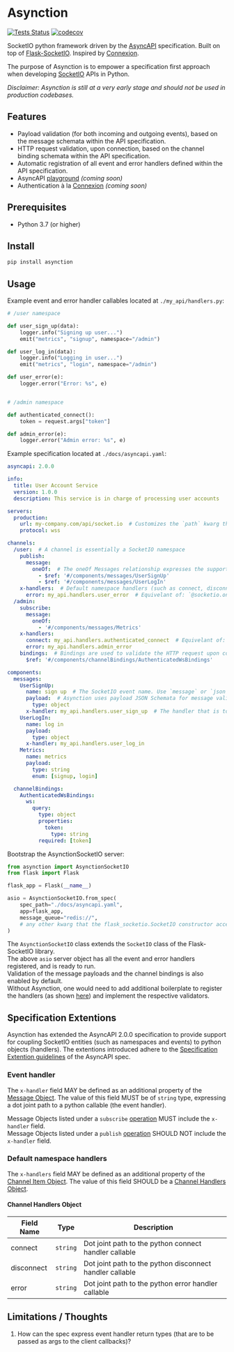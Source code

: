 # Asynction

[![Tests Status](https://github.com/dedoussis/asynction/workflows/tests/badge.svg)](https://github.com/dedoussis/asynction/actions?query=workflow%3Atests) [![codecov](https://codecov.io/gh/dedoussis/asynction/branch/main/graph/badge.svg?token=3720QP2994)](https://codecov.io/gh/dedoussis/asynction)

SocketIO python framework driven by the [AsyncAPI](https://www.asyncapi.com/) specification. Built on top of [Flask-SocketIO](https://github.com/miguelgrinberg/Flask-SocketIO). Inspired by [Connexion](https://github.com/zalando/connexion).

The purpose of Asynction is to empower a specification first approach when developing [SocketIO](https://socket.io/) APIs in Python.

*Disclaimer: Asynction is still at a very early stage and should not be used in production codebases.*

## Features

* Payload validation (for both incoming and outgoing events), based on the message schemata within the API specification.
* HTTP request validation, upon connection, based on the channel binding schemata within the API specification.
* Automatic registration of all event and error handlers defined within the API specification.
* AsyncAPI [playground](https://playground.asyncapi.io/?load=https://raw.githubusercontent.com/asyncapi/asyncapi/master/examples/2.0.0/simple.yml) *(coming soon)*
* Authentication à la [Connexion](https://connexion.readthedocs.io/en/latest/security.html) *(coming soon)*

## Prerequisites

* Python 3.7 (or higher)

## Install

```bash
pip install asynction
```

## Usage

Example event and error handler callables located at `./my_api/handlers.py`:

```python
# /user namespace

def user_sign_up(data):
    logger.info("Signing up user...")
    emit("metrics", "signup", namespace="/admin")

def user_log_in(data):
    logger.info("Logging in user...")
    emit("metrics", "login", namespace="/admin")

def user_error(e):
    logger.error("Error: %s", e)


# /admin namespace

def authenticated_connect():
    token = request.args["token"]

def admin_error(e):
    logger.error("Admin error: %s", e)
```

Example specification located at `./docs/asyncapi.yaml`:

```yaml
asyncapi: 2.0.0

info:
  title: User Account Service
  version: 1.0.0
  description: This service is in charge of processing user accounts

servers:
  production:
    url: my-company.com/api/socket.io  # Customizes the `path` kwarg that is fed into the `SocketIO` constructor
    protocol: wss

channels:
  /user:  # A channel is essentially a SocketIO namespace
    publish:
      message:
        oneOf:  # The oneOf Messages relationship expresses the supported events that a client may emit under the `/user` namespace
          - $ref: '#/components/messages/UserSignUp'
          - $ref: '#/components/messages/UserLogIn'
    x-handlers:  # Default namespace handlers (such as connect, disconnect and error)
      error: my_api.handlers.user_error  # Equivelant of: `@socketio.on_error("/user")
  /admin:
    subscribe:
      message:
        oneOf:
          - '#/components/messages/Metrics'
    x-handlers:
      connect: my_api.handlers.authenticated_connect  # Equivelant of: `@socketio.on("connect", namespace="/admin")
      error: my_api.handlers.admin_error
    bindings:  # Bindings are used to validate the HTTP request upon connection
      $ref: '#/components/channelBindings/AuthenticatedWsBindings'

components:
  messages:
    UserSignUp:
      name: sign up  # The SocketIO event name. Use `message` or `json` for unnamed events.
      payload:  # Asynction uses payload JSON Schemata for message validation
        type: object
      x-handler: my_api.handlers.user_sign_up  # The handler that is to be registered. Equivelant of: `@socketio.on("sign up", namespace="/user")
    UserLogIn:
      name: log in
      payload:
        type: object
      x-handler: my_api.handlers.user_log_in
    Metrics:
      name: metrics
      payload:
        type: string
        enum: [signup, login]

  channelBindings:
    AuthenticatedWsBindings:
      ws:  
        query:
          type: object
          properties:
            token:
              type: string
          required: [token]
```

Bootstrap the AsynctionSocketIO server:

```python
from asynction import AsynctionSocketIO
from flask import Flask

flask_app = Flask(__name__)

asio = AsynctionSocketIO.from_spec(
    spec_path="./docs/asyncapi.yaml",
    app=flask_app,
    message_queue="redis://",
    # any other kwarg that the flask_socketio.SocketIO constructor accepts
)
```

The `AsynctionSocketIO` class extends the `SocketIO` class of the Flask-SocketIO library.  
The above `asio` server object has all the event and error handlers registered, and is ready to run.  
Validation of the message payloads and the channel bindings is also enabled by default.  
Without Asynction, one would need to add additional boilerplate to register the handlers (as shown [here](https://flask-socketio.readthedocs.io/en/latest/#error-handling)) and implement the respective validators.

## Specification Extentions

Asynction has extended the AsyncAPI 2.0.0 specification to provide support for coupling SocketIO entities (such as namespaces and events) to python objects (handlers). The extentions introduced adhere to the [Specification Extention guidelines](https://www.asyncapi.com/docs/specifications/2.0.0#specificationExtensions) of the AsyncAPI spec.

### Event handler

The `x-handler` field MAY be defined as an additional property of the [Message Object](https://www.asyncapi.com/docs/specifications/2.0.0#messageObject). The value of this field MUST be of `string` type, expressing a dot joint path to a python callable (the event handler).

Message Objects listed under a `subscribe` [operation](https://www.asyncapi.com/docs/specifications/2.0.0#operationObject) MUST include the `x-handler` field.  
Message Objects listed under a `publish` [operation](https://www.asyncapi.com/docs/specifications/2.0.0#operationObject) SHOULD NOT include the `x-handler` field.

### Default namespace handlers

The `x-handlers` field MAY be defined as an additional property of the [Channel Item Object](https://www.asyncapi.com/docs/specifications/2.0.0#channelItemObject). The value of this field SHOULD be a [Channel Handlers Object](#channel-handlers-object).

#### Channel Handlers Object

| Field Name | Type | Description |
|-|-|-|
| connect  | `string` | Dot joint path to the python connect handler callable |
| disconnect | `string` | Dot joint path to the python disconnect handler callable |
| error | `string` | Dot joint path to the python error handler callable |

## Limitations / Thoughts

1. How can the spec express event handler return types (that are to be passed as args to the client callbacks)?
